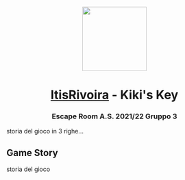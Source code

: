 <br>
<div align="center">
<!-- Title: -->
  <a href="https://github.com/itisrivoira/">
    <img src="https://raw.githubusercontent.com/itisrivoira/KikisKey/main/sitoWeb/assets/img/main/logo.png" height="150">
  </a>
  <h1><a href="https://github.com/itisrivoira/">ItisRivoira</a> - Kiki's Key</h1>

<!-- Short description: -->
  <h3>Escape Room A.S. 2021/22 Gruppo 3</h3>
</div>

storia del gioco in 3 righe...

## Game Story

storia del gioco
